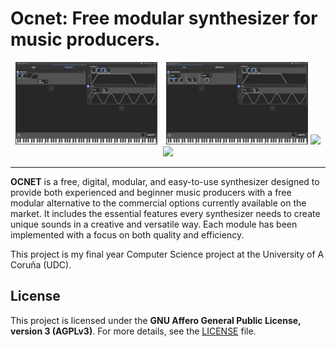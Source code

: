 # Ocnet: Free modular synthesizer for music producers.

<div align="center">
  <img src="./ImagesReadme/OcnetEffectsSection.png" alt="Effects Section" width="45%" style="margin-right: 10px;">
  <img src="./ImagesReadme/OcnetOscSection.png" alt="Oscillators Section" width="45%">
  <img src="https://img.shields.io/github/license/martinge17/escooter-monitoring"> <img src="https://img.shields.io/github/v/release/martinge17/escooter-monitoring">

  <hr>
</div>

**OCNET** is a free, digital, modular, and easy-to-use synthesizer designed to provide both experienced and beginner music producers with a free modular alternative to the commercial options currently available on the market. It includes the essential features every synthesizer needs to create unique sounds in a creative and versatile way. Each module has been implemented with a focus on both quality and efficiency.

This project is my final year Computer Science project at the University of A Coruña (UDC).

## License

This project is licensed under the **GNU Affero General Public License, version 3 (AGPLv3)**. For more details, see the [LICENSE](./LICENSE.md) file.
